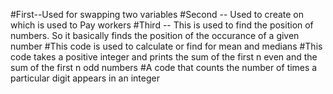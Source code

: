 #First--Used for swapping two variables 
#Second -- Used to create on which is used to Pay workers
#Third -- This is used to find the position of numbers. So it basically finds the position of the occurance of a given number
#This code is used to calculate or find for mean and medians
#This code takes a positive integer and prints the sum of the first n even and the sum of the first n odd numbers 
#A code that counts the number of times a particular digit appears in an integer